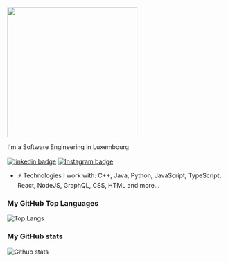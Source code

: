 <img src="https://media.giphy.com/media/MeJgB3yMMwIaHmKD4z/giphy.gif" width="300">

I'm a Software Engineering in Luxembourg <br/> <br/>
[![linkedin badge](https://img.shields.io/badge/LinkedIn-Shivang-%230177B5?style=flat&logo=linkedin)](https://www.linkedin.com/in/shivang99/)
[![Instagram badge](https://img.shields.io/badge/Instagram-@Shivang99_-%23E4415F?style=flat&logo=instagram@logoColor=white)](https://www.instagram.com/shivang99_/)

- ⚡️ Technologies I work with: C++, Java, Python, JavaScript, TypeScript, React, NodeJS, GraphQL, CSS, HTML and more...

### My GitHub Top Languages 
![Top Langs](https://github-readme-stats.vercel.app/api/top-langs/?username=ShivangBhawsar&hide=css,html&hide_border=true)
### My GitHub stats
![Github stats](https://github-readme-stats.vercel.app/api?username=ShivangBhawsar&show_icons=true&hide_border=true)

<!--

Here are some ideas to get you started:

- 🔭 I’m currently working on ...
- 🌱 I’m currently learning ...
- 👯 I’m looking to collaborate on ...
- 🤔 I’m looking for help with ...
- 💬 Ask me about ...
- 📫 How to reach me: ...
- 😄 Pronouns: ...
- ⚡ Fun fact: ...
-->

<!--

![Shivam's Top skills](https://github-readme-stats.vercel.app/api/top-langs/?username=shivam1410&hide_border=true&theme=radical)

![Shivam's Github stats](https://github-readme-stats.vercel.app/api?username=shivam1410&count_private=true&show_icons=true&hide_border=true&theme=radical)

-->
